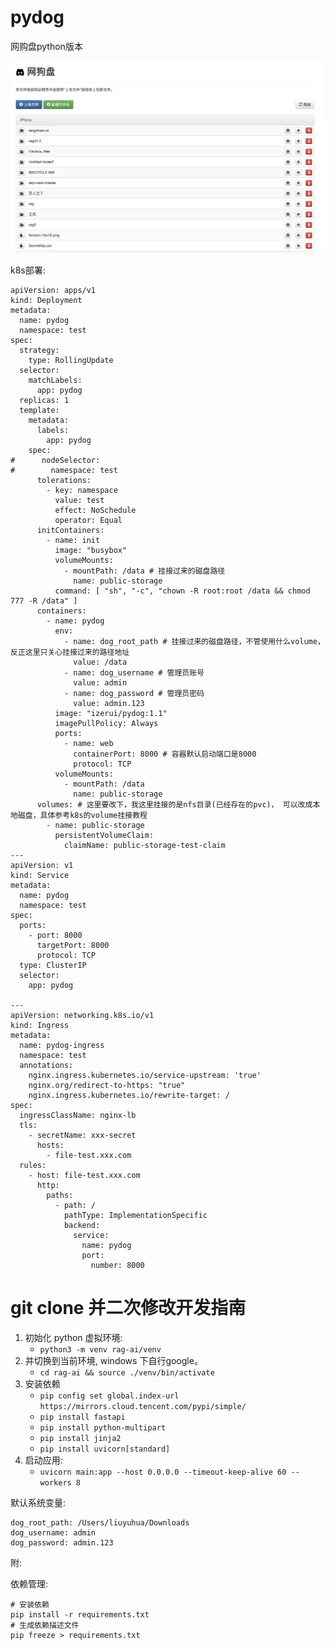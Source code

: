 # pydog
网购盘python版本

<img src="111.png">

k8s部署:
```
apiVersion: apps/v1
kind: Deployment
metadata:
  name: pydog
  namespace: test
spec:
  strategy:
    type: RollingUpdate
  selector:
    matchLabels:
      app: pydog
  replicas: 1
  template:
    metadata:
      labels:
        app: pydog
    spec:
#      nodeSelector:
#        namespace: test
      tolerations:
        - key: namespace
          value: test
          effect: NoSchedule
          operator: Equal
      initContainers:
        - name: init
          image: "busybox"
          volumeMounts:
            - mountPath: /data # 挂接过来的磁盘路径
              name: public-storage
          command: [ "sh", "-c", "chown -R root:root /data && chmod 777 -R /data" ]
      containers:
        - name: pydog
          env:
            - name: dog_root_path # 挂接过来的磁盘路径，不管使用什么volume，反正这里只关心挂接过来的路径地址
              value: /data
            - name: dog_username # 管理员账号
              value: admin
            - name: dog_password # 管理员密码
              value: admin.123
          image: "izerui/pydog:1.1"
          imagePullPolicy: Always
          ports:
            - name: web
              containerPort: 8000 # 容器默认启动端口是8000
              protocol: TCP
          volumeMounts:
            - mountPath: /data
              name: public-storage
      volumes: # 这里要改下，我这里挂接的是nfs目录(已经存在的pvc)， 可以改成本地磁盘，具体参考k8s的volume挂接教程
        - name: public-storage
          persistentVolumeClaim:
            claimName: public-storage-test-claim
---
apiVersion: v1
kind: Service
metadata:
  name: pydog
  namespace: test
spec:
  ports:
    - port: 8000
      targetPort: 8000
      protocol: TCP
  type: ClusterIP
  selector:
    app: pydog

---
apiVersion: networking.k8s.io/v1
kind: Ingress
metadata:
  name: pydog-ingress
  namespace: test
  annotations:
    nginx.ingress.kubernetes.io/service-upstream: 'true'
    nginx.org/redirect-to-https: "true"
    nginx.ingress.kubernetes.io/rewrite-target: /
spec:
  ingressClassName: nginx-lb
  tls:
    - secretName: xxx-secret
      hosts:
        - file-test.xxx.com
  rules:
    - host: file-test.xxx.com
      http:
        paths:
          - path: /
            pathType: ImplementationSpecific
            backend:
              service:
                name: pydog
                port:
                  number: 8000

```

# git clone 并二次修改开发指南

1. 初始化 python 虚拟环境: 
   * `python3 -m venv rag-ai/venv`
2. 并切换到当前环境, windows 下自行google。
   * `cd rag-ai && source ./venv/bin/activate`
3. 安装依赖
   * `pip config set global.index-url https://mirrors.cloud.tencent.com/pypi/simple/`
   * `pip install fastapi`
   * `pip install python-multipart`
   * `pip install jinja2`
   * `pip install uvicorn[standard]`
4. 启动应用: 
   * `uvicorn main:app --host 0.0.0.0 --timeout-keep-alive 60 --workers 8`


默认系统变量:
```
dog_root_path: /Users/liuyuhua/Downloads
dog_username: admin
dog_password: admin.123
```

附:

依赖管理:
```
# 安装依赖
pip install -r requirements.txt
# 生成依赖描述文件
pip freeze > requirements.txt
```